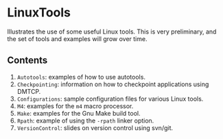 # LinuxTools
Illustrates the use of some useful Linux tools.  This is very
preliminary, and the set of tools and examples will grow over time.

## Contents
1. `Autotools`: examples of how to use autotools.
1. `Checkpointing`: information on how to checkpoint applications using
    DMTCP.
1. `Configurations`: sample configuration files for various Linux tools.
1. `M4`: examples for the `m4` macro processor.
1. `Make`: examples for the Gnu Make build tool.
1. `Rpath`: example of using the `-rpath` linker option.
1. `VersionControl`: slides on version control using svn/git.
